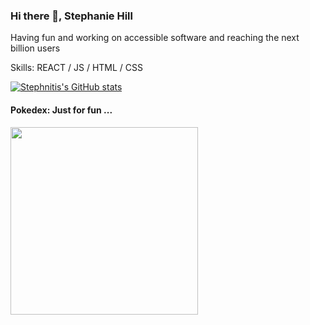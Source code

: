 ### Hi there 👋, Stephanie Hill
<!-- #### Full-Stack JavaScript Dev
![Full-Stack JavaScript Dev](https://arturssmirnovs.github.io/github-profile-readme-generator/images/banner.png)
 -->
Having fun and working on accessible software and reaching the next billion users

Skills: REACT / JS / HTML / CSS

<!-- - 🔭 I’m currently working on this page.  -->


<!-- [<img src='https://cdn.jsdelivr.net/npm/simple-icons@3.0.1/icons/github.svg' alt='github' height='40'>](https://github.com/stephnitis)  [<img src='https://cdn.jsdelivr.net/npm/simple-icons@3.0.1/icons/linkedin.svg' alt='linkedin' height='40'>](https://www.linkedin.com/in/stephnihill/)  [<img src='https://cdn.jsdelivr.net/npm/simple-icons@3.0.1/icons/instagram.svg' alt='instagram' height='40'>](https://www.instagram.com/stephnitis/)  [<img src='https://cdn.jsdelivr.net/npm/simple-icons@3.0.1/icons/codesandbox.svg' alt='codesandbox' height='40'>](https://codesandbox.io/u/stephnitis)   -->

[![Stephnitis's GitHub stats](https://github-readme-stats.vercel.app/api?username=stephnitis)](https://github.com/anuraghazra/github-readme-stats)

#### Pokedex: Just for fun ...
<img src="https://github.com/stephnitis/stephnitis/blob/main/Pokedex_demo-1_1__1__AdobeExpress.gif" width="300">


